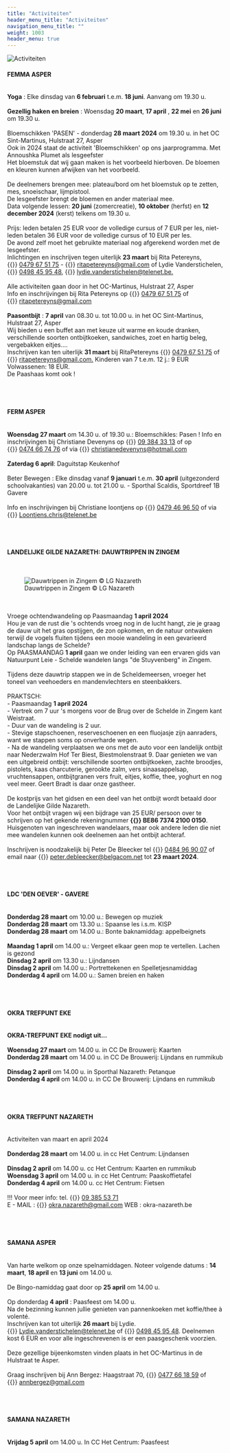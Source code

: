 ```yaml
---
title: "Activiteiten"
header_menu_title: "Activiteiten"
navigation_menu_title: ""
weight: 1003
header_menu: true
---
```


![Activiteiten](images/activiteiten.jpg)




#### FEMMA ASPER
<br>
<b>Yoga</b> : Elke dinsdag van <b>6 februari</b> t.e.m. <b>18 juni</b>. Aanvang om 19.30 u.<br>
<br>
<b>Gezellig haken en breien</b> : Woensdag <b>20 maart</b>, <b>17 april</b> , <b>22 mei</b> en <b>26 juni</b> om 19.30 u.<br>
<br>
Bloemschikken 'PASEN' - donderdag <b>28 maart 2024</b> om 19.30 u. in het OC Sint-Martinus, Hulstraat 27, Asper<br>
Ook in 2024 staat de activiteit 'Bloemschikken' op ons jaarprogramma. Met Annoushka Plumet als lesgeefster<br>
Het bloemstuk dat wij gaan maken is het voorbeeld hierboven. De bloemen en kleuren kunnen afwijken van het voorbeeld.<br>
<br>
De deelnemers brengen mee: plateau/bord om het bloemstuk op te zetten, mes, snoeischaar, lijmpistool.<br>
De lesgeefster brengt de bloemen en ander materiaal mee.<br>
Data volgende lessen: <b>20 juni</b> (zomercreatie), <b>10 oktober</b> (herfst) en <b>12 december 2024</b> (kerst) telkens om 19.30 u.<br>
<br>
Prijs: leden betalen 25 EUR voor de volledige cursus of 7 EUR per les, niet-leden betalen 36 EUR voor de volledige cursus of 10 EUR per les.<br>
De avond zelf moet het gebruikte materiaal nog afgerekend worden met de lesgeefster.<br>
Inlichtingen en inschrijven tegen uiterlijk <b>23 maart</b> bij Rita Petereyns, {{<icon class="fa fa-phone">}}&nbsp;<a href="tel:0479675175">0479 67 51 75</a> - {{<icon class="fa fa-envelope">}}&nbsp;<a href="ritapetereyns@gmail.com">ritapetereyns@gmail.com</a> of Lydie Vanderstichelen, {{<icon class="fa fa-phone">}}&nbsp;<a href="tel:0498459548">0498 45 95 48</a>, {{<icon class="fa fa-envelope">}}&nbsp;<a href="lydie.vanderstichelen@telenet.be.">lydie.vanderstichelen@telenet.be.</a><br>
<br>
Alle activiteiten gaan door in het OC-Martinus, Hulstraat 27, Asper<br>
Info en inschrijvingen bij Rita Petereyns op {{<icon class="fa fa-phone">}}&nbsp;<a href="tel:0479675175">0479 67 51 75</a> of {{<icon class="fa fa-envelope">}}&nbsp;<a href="ritapetereyns@gmail.com">ritapetereyns@gmail.com</a><br>
<br>
<b>Paasontbijt</b> : <b>7 april</b> van 08.30 u. tot 10.00 u. in het OC Sint-Martinus, Hulstraat 27, Asper<br>
Wij bieden u een buffet aan met keuze uit warme en koude dranken, verschillende soorten ontbijtkoeken, sandwiches, zoet en hartig beleg, vergebakken eitjes....<br>
Inschrijven kan ten uiterlijk <b>31 maart</b> bij RitaPetereyns {{<icon class="fa fa-phone">}}&nbsp;<a href="tel:0479675175">0479 67 51 75</a> of {{<icon class="fa fa-envelope">}}&nbsp;<a href="ritapetereyns@gmail.com.">ritapetereyns@gmail.com.</a> Kinderen van 7 t.e.m. 12 j.: 9 EUR<br>
Volwassenen: 18 EUR.<br>
De Paashaas komt ook !<br>
<br>
<br>
<br>





#### FERM ASPER
<br>
<b>Woensdag 27 maart</b> om 14.30 u. of 19.30 u.: Bloemschikles: Pasen ! Info en inschrijvingen bij Christiane Devenyns op {{<icon class="fa fa-phone">}}&nbsp;<a href="tel:093843313">09 384 33 13</a> of op {{<icon class="fa fa-phone">}}&nbsp;<a href="tel:0474667476">0474 66 74 76</a> of via {{<icon class="fa fa-envelope">}}&nbsp;<a href="christianedevenyns@hotmail.com">christianedevenyns@hotmail.com</a><br>
<br>
<b>Zaterdag 6 april</b>: Daguitstap Keukenhof<br>
<br>
Beter Bewegen : Elke dinsdag vanaf <b>9 januari</b> t.e.m. <b>30 april</b> (uitgezonderd schoolvakanties) van 20.00 u. tot 21.00 u. - Sporthal Scaldis, Sportdreef 1B Gavere<br>
<br>
Info en inschrijvingen bij Christiane loontjens op {{<icon class="fa fa-phone">}}&nbsp;<a href="tel:0479469650">0479 46 96 50</a> of via {{<icon class="fa fa-envelope">}}&nbsp;<a href="Loontjens.chris@telenet.be">Loontjens.chris@telenet.be</a><br>
<br>
<br>
<br>





#### LANDELIJKE GILDE NAZARETH: DAUWTRIPPEN IN ZINGEM
<br>
<figure><img src="images/pb-ter.jpg" alt=" Dauwtrippen in Zingem © LG Nazareth" style="max-height: 500px; max-width: 500px;" /><figcaption> Dauwtrippen in Zingem © LG Nazareth</figcaption></figure><br>
<br>
Vroege ochtendwandeling op Paasmaandag <b>1 april 2024</b><br>
Hou je van de rust die 's ochtends vroeg nog in de lucht hangt, zie je graag de dauw uit het gras opstijgen, de zon opkomen, en de natuur ontwaken terwijl de vogels fluiten tijdens een mooie wandeling in een gevarieerd landschap langs de Schelde?<br>
Op PAASMAANDAG <b>1 april</b> gaan we onder leiding van een ervaren gids van Natuurpunt Leie - Schelde wandelen langs "de Stuyvenberg" in Zingem.<br>
<br>
Tijdens deze dauwtrip stappen we in de Scheldemeersen, vroeger het toneel van veehoeders en mandenvlechters en steenbakkers.<br>
<br>
PRAKTSCH:<br>
- Paasmaandag <b>1 april 2024</b><br>
- Vertrek om 7 uur 's morgens voor de Brug over de Schelde in Zingem kant Weistraat.<br>
- Duur van de wandeling is 2 uur.<br>
- Stevige stapschoenen, reserveschoenen en een fluojasje zijn aanraders, want we stappen soms op onverharde wegen.<br>
- Na de wandeling verplaatsen we ons met de auto voor een landelijk ontbijt naar Nederzwalm Hof Ter Biest, Biestmolenstraat 9. Daar genieten we van een uitgebreid ontbijt: verschillende soorten ontbijtkoeken, zachte broodjes, pistolets, kaas charcuterie, gerookte zalm, vers sinaasappelsap, vruchtensappen, ontbijtgranen vers fruit, eitjes, koffie, thee, yoghurt en nog veel meer. Geert Bradt is daar onze gastheer.<br>
<br>
De kostprijs van het gidsen en een deel van het ontbijt wordt betaald door de Landelijke Gilde Nazareth.<br>
Voor het ontbijt vragen wij een bijdrage van 25 EUR/ persoon over te schrijven op het gekende rekeningnummer <b>{{<icon class="fa fa-piggy-bank">}}&nbsp;BE86 7374 2100 0150</b>. Huisgenoten van ingeschreven wandelaars, maar ook andere leden die niet mee wandelen kunnen ook deelnemen aan het ontbijt achteraf.<br>
<br>
Inschrijven is noodzakelijk bij Peter De Bleecker tel {{<icon class="fa fa-phone">}}&nbsp;<a href="tel:0484969007">0484 96 90 07</a> of email naar {{<icon class="fa fa-envelope">}}&nbsp;<a href="peter.debleecker@belgacom.net">peter.debleecker@belgacom.net</a> tot <b>23 maart 2024</b>.<br>
<br>
<br>
<br>





#### LDC 'DEN OEVER' - GAVERE
<br>
<b>Donderdag 28 maart</b> om 10.00 u.: Bewegen op muziek<br>
<b>Donderdag 28 maart</b> om 13.30 u.: Spaanse les i.s.m. KISP<br>
<b>Donderdag 28 maart</b> om 14.00 u.: Bonte baknamiddag: appelbeignets<br>
<br>
<b>Maandag 1 april</b> om 14.00 u.: Vergeet elkaar geen mop te vertellen. Lachen is gezond<br>
<b>Dinsdag 2 april</b> om 13.30 u.: Lijndansen<br>
<b>Dinsdag 2 april</b> om 14.00 u.: Portrettekenen en Spelletjesnamiddag<br>
<b>Donderdag 4 april</b> om 14.00 u.: Samen breien en haken<br>
<br>
<br>
<br>





#### OKRA TREFPUNT EKE
<br>
<b>OKRA-TREFPUNT EKE nodigt uit...</b><br>
<br>
<b>Woensdag 27 maart</b> om 14.00 u. in CC De Brouwerij: Kaarten<br>
<b>Donderdag 28 maart</b> om 14.00 u. in CC De Brouwerij: Lijndans en rummikub<br>
<br>
<b>Dinsdag 2 april</b> om 14.00 u. in Sporthal Nazareth: Petanque<br>
<b>Donderdag 4 april</b> om 14.00 u. in CC De Brouwerij: Lijndans en rummikub<br>
<br>
<br>
<br>





#### OKRA TREFPUNT NAZARETH
<br>
Activiteiten van maart en april 2024<br>
<br>
<b>Donderdag 28 maart</b> om 14.00 u. in cc Het Centrum: Lijndansen<br>
<br>
<b>Dinsdag 2 april</b> om 14.00 u. cc Het Centrum: Kaarten en rummikub<br>
<b>Woensdag 3 april</b> om 14.00 u. in cc Het Centrum: Paaskoffietafel<br>
<b>Donderdag 4 april</b> om 14.00 u. cc Het Centrum: Fietsen<br>
<br>
!!! Voor meer info: tel. {{<icon class="fa fa-phone">}}&nbsp;<a href="tel:093855371">09 385 53 71</a><br>
E - MAIL : {{<icon class="fa fa-envelope">}}&nbsp;<a href="okra.nazareth@gmail.com">okra.nazareth@gmail.com</a> WEB : okra-nazareth.be<br>
<br>
<br>
<br>





#### SAMANA ASPER
<br>
Van harte welkom op onze spelnamiddagen. Noteer volgende datums : <b>14 maart</b>, <b>18 april</b> en <b>13 juni</b> om 14.00 u.<br>
<br>
De Bingo-namiddag gaat door op <b>25 april</b> om 14.00 u.<br>
<br>
Op donderdag <b>4 april</b> : Paasfeest om 14.00 u.<br>
Na de bezinning kunnen jullie genieten van pannenkoeken met koffie/thee à volenté.<br>
Inschrijven kan tot uiterlijk <b>26 maart</b> bij Lydie.<br>
{{<icon class="fa fa-envelope">}}&nbsp;<a href="Lydie.vanderstichelen@telenet.be">Lydie.vanderstichelen@telenet.be</a> of {{<icon class="fa fa-phone">}}&nbsp;<a href="tel:0498459548">0498 45 95 48</a>. Deelnemen kost 6 EUR en voor alle ingeschrevenen is er een paasgeschenk voorzien.<br>
<br>
Deze gezellige bijeenkomsten vinden plaats in het OC-Martinus in de Hulstraat te Asper.<br>
<br>
Graag inschrijven bij Ann Bergez: Haagstraat 70, {{<icon class="fa fa-phone">}}&nbsp;<a href="tel:0477661859">0477 66 18 59</a> of {{<icon class="fa fa-envelope">}}&nbsp;<a href="annbergez@gmail.com">annbergez@gmail.com</a><br>
<br>
<br>
<br>





#### SAMANA NAZARETH
<br>
<b>Vrijdag 5 april</b> om 14.00 u. In CC Het Centrum: Paasfeest<br>
<br>
<br>
<br>
<br>
<br>
<br>


